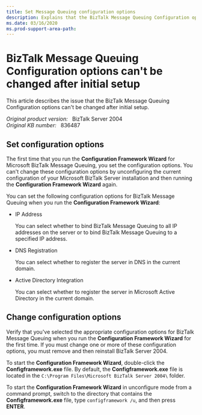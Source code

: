 ```yaml
---
title: Set Message Queuing configuration options
description: Explains that the BizTalk Message Queuing Configuration options that you specify the first time can't be changed unless you remove and reinstall BizTalk Server 2004.
ms.date: 03/16/2020
ms.prod-support-area-path: 
---
```

# BizTalk Message Queuing Configuration options can't be changed after initial setup

This article describes the issue that the BizTalk Message Queuing Configuration options can't be changed after initial setup.

_Original product version:_ &nbsp; BizTalk Server 2004  
_Original KB number:_ &nbsp; 836487

## Set configuration options

The first time that you run the **Configuration Framework Wizard** for Microsoft BizTalk Message Queuing, you set the configuration options. You can't change these configuration options by unconfiguring the current configuration of your Microsoft BizTalk Server installation and then running the **Configuration Framework Wizard** again.

You can set the following configuration options for BizTalk Message Queuing when you run the **Configuration Framework Wizard**:

- IP Address

    You can select whether to bind BizTalk Message Queuing to all IP addresses on the server or to bind BizTalk Message Queuing to a specified IP address.
- DNS Registration

    You can select whether to register the server in DNS in the current domain.
- Active Directory Integration

    You can select whether to register the server in Microsoft Active Directory in the current domain.

## Change configuration options

Verify that you've selected the appropriate configuration options for BizTalk Message Queuing when you run the **Configuration Framework Wizard** for the first time. If you must change one or more of these configuration options, you must remove and then reinstall BizTalk Server 2004.

To start the **Configuration Framework Wizard**, double-click the **Configframework.exe** file. By default, the **Configframework.exe** file is located in the `C:\Program Files\Microsoft BizTalk Server 2004\` folder.

To start the **Configuration Framework Wizard** in unconfigure mode from a command prompt, switch to the directory that contains the **Configframework.exe** file, type `configframework /u`, and then press **ENTER**.
